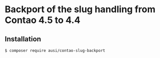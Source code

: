 # Backport of the slug handling from Contao 4.5 to 4.4

## Installation

```sh
$ composer require ausi/contao-slug-backport
```
